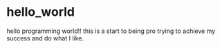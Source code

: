 # hello_world
hello programming world!! this is a start to being pro
trying to achieve my success and do what I like.
